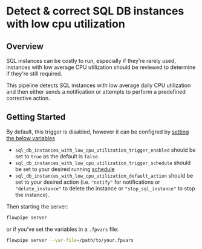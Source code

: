# Detect & correct SQL DB instances with low cpu utilization

## Overview

SQL instances can be costly to run, especially if they're rarely used, instances with low average CPU utilization should be reviewed to determine if they're still required.

This pipeline detects SQL instances with low average daily CPU utilization and then either sends a notification or attempts to perform a predefined corrective action.

## Getting Started

By default, this trigger is disabled, however it can be configred by [setting the below variables](https://flowpipe.io/docs/build/mod-variables#passing-input-variables)
- `sql_db_instances_with_low_cpu_utilization_trigger_enabled` should be set to `true` as the default is `false`.
- `sql_db_instances_with_low_cpu_utilization_trigger_schedule` should be set to your desired running [schedule](https://flowpipe.io/docs/flowpipe-hcl/trigger/schedule#more-examples)
- `sql_db_instances_with_low_cpu_utilization_default_action` should be set to your desired action (i.e. `"notify"` for notifications or `"delete_instance"` to delete the instance or `"stop_sql_instance"` to stop the instance).

Then starting the server:
```sh
flowpipe server
```

or if you've set the variables in a `.fpvars` file:
```sh
flowpipe server --var-file=/path/to/your.fpvars
```